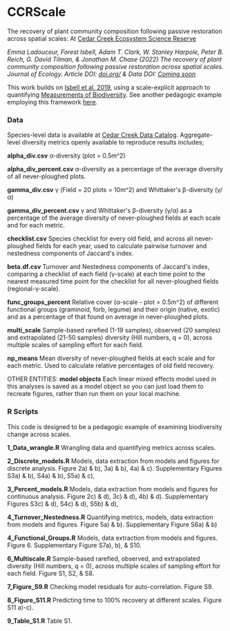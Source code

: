 

# CCRScale

The recovery of plant community composition following passive restoration across spatial scales: At [Cedar Creek Ecosystem Science Reserve](https://www.cedarcreek.umn.edu/)

*Emma Ladouceur, Forest Isbell, Adam T. Clark, W. Stanley Harpole, Peter B. Reich, G. David Tilman, & Jonathan M. Chase (2022) The recovery of plant community composition following passive restoration across spatial scales. Journal of Ecology. Article DOI: [doi.org/]() & Data DOI: [Coming soon]()*
 
This work builds on [Isbell et al. 2019](https://www.nature.com/articles/s41559-019-1012-1), using a scale-explicit approach to quantifying [Measurements of Biodiversity](https://doi.org/10.1111/2041-210X.13102). See another pedagogic example employing this framework [here](https://doi.org/10.1111/1365-2664.13549).

### Data
Species-level data is available at [Cedar Creek Data Catalog](https://www.cedarcreek.umn.edu/research/data). Aggregate-level diversity metrics openly available to reproduce results includes;

**alpha_div.csv** α-diversity (plot = 0.5m^2)

**alpha_div_percent.csv** α-diversity as a percentage of the average diversity of all never-ploughed plots.

**gamma_div.csv** γ (Field = 20 plots = 10m^2) and Whittaker's β-diversity (γ/α)

**gamma_div_percent.csv** γ and Whittaker's β-diversity (γ/α) as a percentage of the average diversity of never-ploughed fields at each scale and for each metric.

**checklist.csv** Species checklist for every old field, and across all never-ploughed fields for each year, used to calculate pairwise turnover and nestedness components of Jaccard's index.

**beta.df.csv** Turnover and Nestedness components of Jaccard's index, comparing a checklist of each field (γ-scale) at each time point to the nearest measured time point for the checklist for all never-ploughed fields (regional-γ-scale).

**func_groups_percent** Relative cover (α-scale - plot = 0.5m^2) of different functional groups (graminoid, forb, legume) and their origin (native, exotic) and as a percentage of that found on average in never-ploughed plots.

**multi_scale** Sample-based rarefied (1-19 samples), observed (20 samples) and extrapolated (21-50 samples) diversity (Hill numbers, q = 0), across multiple scales of sampling effort for each field.

**np_means** Mean diversity of never-ploughed fields at each scale and for each metric. Used to calculate relative percentages of old field recovery.

OTHER ENTITIES: **model objects** Each linear mixed effects model used in this analyses is saved as a model object so you can just load them to recreate figures, rather than run them on your local machine.

### R Scripts
This code is designed to be a pedagogic example of examining biodiversity change across scales.

**1_Data_wrangle.R** Wrangling data and quantifying metrics across scales.

**2_Discrete_models.R** Models, data extraction from models and figures for discrete analysis. Figure 2a) & b), 3a) & b), 4a) & c). Supplementary Figures S3a) & b), S4a) & b), S5a) & c),

**3_Percent_models.R** Models, data extraction from models and figures for continuous analysis. Figure 2c) & d), 3c) & d), 4b) & d). Supplementary Figures S3c) & d), S4c) & d), S5b) & d),

**4_Turnover_Nestedness.R** Quantifying metrics, models, data extraction from models and figures. Figure 5a) & b). Supplementary Figure S6a) & b)

**4_Functional_Groups.R** Models, data extraction from models and figures. Figure 6. Supplementary Figure S7a), b), & S10.

**6_Multiscale.R** Sample-based rarefied, observed, and extrapolated diversity (Hill numbers, q = 0), across multiple scales of sampling effort for each field. Figure S1, S2, & S8.

**7_Figure_S9.R** Checking model residuals for auto-correlation. Figure S9.

**8_Figure_S11.R** Predicting time to 100% recovery at different scales. Figure S11 a)-c).

**9_Table_S1.R** Table S1.

